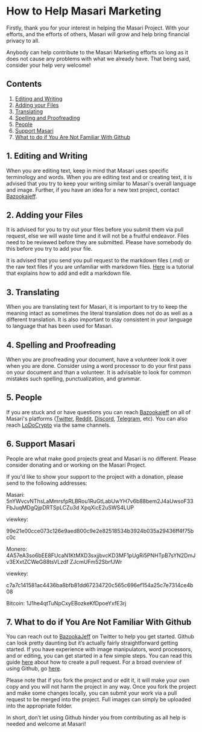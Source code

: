 # How to Help Masari Marketing

Firstly, thank you for your interest in helping the Masari Project. With your efforts, and the efforts of others, Masari will grow and help bring financial privacy to all. 

Anybody can help contribute to the Masari Marketing efforts so long as it does not cause any problems with what we already have. That being said, consider your help very welcome! 

## Contents

1. [Editing and Writing](#1-editing-and-writing) 
2. [Adding your Files](#2-adding-your-files)
3. [Translating](#3-translating)
4. [Spelling and Proofreading](#4-spelling-and-proofreading)
5. [People](#5-people)
6. [Support Masari](#6-support-masari)
7. [What to do if You Are Not Familiar With Github](#7-What-to-do-if-You-Are-Not-Familiar-With-Github)

## 1. Editing and Writing

When you are editing text, keep in mind that Masari uses specific terminology and words. When you are editing text and or creating text, it is advised that you try to keep your writing similar to Masari's overall language and image. 
Further, if you have an idea for a new text project, contact [Bazookajeff](https://twitter.com/bazookajeff).

## 2. Adding your Files

It is advised for you to try out your files before you submit them via pull request, else we will waste time and it will not be a fruitful endeavor. Files need to be reviewed before they are submitted. Please have somebody do this 
before you try to add your file. 

It is advised that you send you pull request to the markdown files (.md) or the raw text files if you are unfamiliar with markdown files. [Here](https://guides.github.com/features/mastering-markdown/) is a tutorial that explains how to add and edit a markdown file. 

## 3. Translating

When you are translating text for Masari, it is important to try to keep the meaning intact as sometimes the literal translation does not do as well as a different translation. It is also important to stay consistent in your language
to language that has been used for Masari. 

## 4. Spelling and Proofreading

When you are proofreading your document, have a volunteer look it over when you are done. Consider using a word processor to do your first pass on your document and than a volunteer. It is advisable to look for common mistakes such 
spelling, punctualization, and grammar. 

## 5. People

If you are stuck and or have questions you can reach [Bazookajeff](https://twitter.com/bazookajeff) on all of Masari's platforms ([Twitter](https://twitter.com/masaricurrency), [Reddit](https://www.reddit.com/r/masari), [Discord](https://discord.gg/sMCwMqs), [Telegram](https://t.me/masaricurrency), etc). You can also reach [LoDoCrypto](https://www.reddit.com/user/LoDoCrypto) via the same channels. 

## 6. Support Masari

People are what make good projects great and Masari is no different. Please consider donating and or working on the Masari Project.

If you'd like to show your support to the project with a donation, please send to the following addresses:

Masari: 5nYWvcvNThsLaMmrsfpRLBRou1RuGtLabUwYH7v6b88bem2J4aUwsoF33FbJuqMDgQjpDRTSpLCZu3d XpqXicE2uSWS4LUP

viewkey:

99e21e00cce073c126e9aed800c9e2e82518534b3924b035a29436ff4f75bc0c

Monero: 4A57eA3so6bEE8FUcaN1KtMXD3sxjjbvcKD3MF1pUgRi5PNHTpB7sYN2DmJv3EXxtZCWeG88tsVLzdf ZJcmUFm52SbrfJWr

viewkey:

c7a7c141581ac4436ba8bfb81dd67234720c565c696ef154a25c7e7314ce4b08

Bitcoin: 1J1he4qtTuNpCxyEBozkeKfDpoeYxfE3rj

## 7. What to do if You Are Not Familiar With Github

You can reach out to [BazookaJeff]( https://twitter.com/bazookajeff) on Twitter to help you get started. Github can look pretty daunting but it’s actually fairly straightforward getting started. If you have experience with image manipulators, word processors, and or editing, you can get started in a few simple steps. You can read this guide [here]( https://help.github.com/en/articles/creating-a-pull-request) about how to create a pull request. For a broad overview of using Github, go [here](https://guides.github.com/activities/hello-world/). 

Please note that if you fork the project and or edit it, it will make your own copy and you will not harm the project in any way. Once you fork the project and make some changes locally, you can submit your work via a pull request to be merged into the project. Full images can simply be uploaded into the appropriate folder. 

In short, don’t let using Github hinder you from contributing as all help is needed and welcome at Masari!


